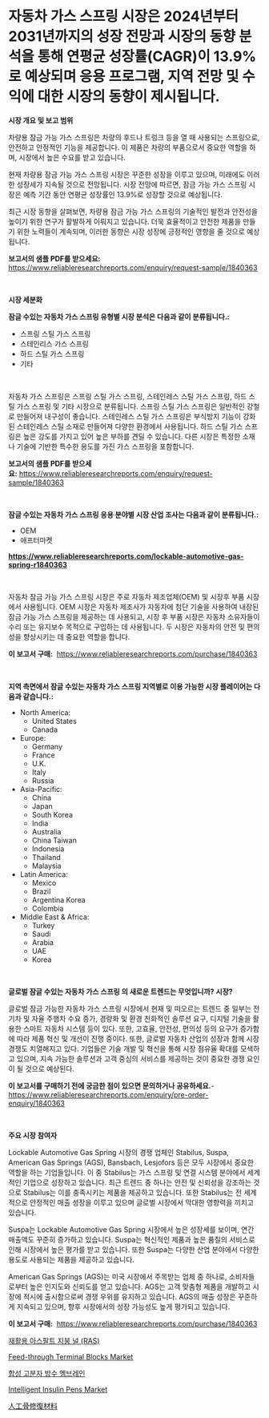 <p><h1>자동차 가스 스프링 시장은 2024년부터 2031년까지의 성장 전망과 시장의 동향 분석을 통해 연평균 성장률(CAGR)이 13.9%로 예상되며 응용 프로그램, 지역 전망 및 수익에 대한 시장의 동향이 제시됩니다.</h1></p><p><strong>시장 개요 및 보고 범위</strong></p>
<p><p>차량용 잠금 가능 가스 스프링은 차량의 후드나 트렁크 등을 열 때 사용되는 스프링으로, 안전하고 안정적인 기능을 제공합니다. 이 제품은 차량의 부품으로서 중요한 역할을 하며, 시장에서 높은 수요를 받고 있습니다.</p><p>현재 차량용 잠금 가능 가스 스프링 시장은 꾸준한 성장을 이루고 있으며, 미래에도 이러한 성장세가 지속될 것으로 전망됩니다. 시장 전망에 따르면, 잠금 가능 가스 스프링 시장은 예측 기간 동안 연평균 성장률인 13.9%로 성장할 것으로 예상됩니다.</p><p>최근 시장 동향을 살펴보면, 차량용 잠금 가능 가스 스프링의 기술적인 발전과 안전성을 높이기 위한 연구가 활발하게 이뤄지고 있습니다. 더욱 효율적이고 안전한 제품을 만들기 위한 노력들이 계속되며, 이러한 동향은 시장 성장에 긍정적인 영향을 줄 것으로 예상됩니다.</p></p>
<p><strong>보고서의 샘플 PDF를 받으세요:</strong> <a href="https://www.reliableresearchreports.com/enquiry/request-sample/1840363">https://www.reliableresearchreports.com/enquiry/request-sample/1840363</a></p>
<p>&nbsp;</p>
<p><strong>시장 세분화</strong></p>
<p><strong>잠글 수있는 자동차 가스 스프링 유형별 시장 분석은 다음과 같이 분류됩니다.:</strong></p>
<p><ul><li>스프링 스틸 가스 스프링</li><li>스테인리스 가스 스프링</li><li>하드 스틸 가스 스프링</li><li>기타</li></ul></p>
<p>&nbsp;</p>
<p><p>자동차 가스 스프링은 스프링 스틸 가스 스프링, 스테인레스 스틸 가스 스프링, 하드 스틸 가스 스프링 및 기타 시장으로 분류됩니다. 스프링 스틸 가스 스프링은 일반적인 강철로 만들어져 내구성이 좋습니다. 스테인레스 스틸 가스 스프링은 부식방지 기능이 강화된 스테인레스 스틸 소재로 만들어져 다양한 환경에서 사용됩니다. 하드 스틸 가스 스프링은 높은 강도를 가지고 있어 높은 부하를 견딜 수 있습니다. 다른 시장은 특정한 소재나 기술에 기반한 특수한 용도를 가진 가스 스프링을 포함합니다.</p></p>
<p><strong>보고서의 샘플 PDF를 받으세요:</strong>&nbsp;<a href="https://www.reliableresearchreports.com/enquiry/request-sample/1840363">https://www.reliableresearchreports.com/enquiry/request-sample/1840363</a></p>
<p>&nbsp;</p>
<p><strong> 잠글 수있는 자동차 가스 스프링 응용 분야별 시장 산업 조사는 다음과 같이 분류됩니다.:</strong></p>
<p><ul><li>OEM</li><li>애프터마켓</li></ul></p>
<p><strong><a href="https://www.reliableresearchreports.com/lockable-automotive-gas-spring-r1840363">https://www.reliableresearchreports.com/lockable-automotive-gas-spring-r1840363</a></strong></p>
<p>&nbsp;</p>
<p><p>자동차 잠금 가능 가스 스프링 시장은 주로 자동차 제조업체(OEM) 및 시장후 부품 시장에서 사용됩니다. OEM 시장은 자동차 제조사가 자동차에 첨단 기술을 사용하여 내장된 잠금 가능 가스 스프링을 제공하는 데 사용되고, 시장 후 부품 시장은 자동차 소유자들이 수리 또는 유지보수 목적으로 구입하는 데 사용됩니다. 두 시장은 자동차의 안전 및 편의성을 향상시키는 데 중요한 역할을 합니다.</p></p>
<p><strong>이 보고서 구매:</strong>&nbsp; <a href="https://www.reliableresearchreports.com/purchase/1840363">https://www.reliableresearchreports.com/purchase/1840363</a></p>
<p>&nbsp;</p>
<p><strong>지역 측면에서 잠글 수있는 자동차 가스 스프링 지역별로 이용 가능한 시장 플레이어는 다음과 같습니다.:</strong></p>
<p><ul>
    <li>
        North America:
        <ul>
            <li>United States</li>
            <li>Canada</li>
        </ul>
    </li>
    <li>
        Europe:
        <ul>
            <li>Germany</li>
            <li>France</li>
            <li>U.K.</li>
            <li>Italy</li>
            <li>Russia</li>
        </ul>
    </li>
    <li>
        Asia-Pacific:
        <ul>
            <li>China</li>
            <li>Japan</li>
            <li>South Korea</li>
            <li>India</li>
            <li>Australia</li>
            <li>China Taiwan</li>
            <li>Indonesia</li>
            <li>Thailand</li>
            <li>Malaysia</li>
        </ul>
    </li>
    <li>
        Latin America:
        <ul>
            <li>Mexico</li>
            <li>Brazil</li>
            <li>Argentina Korea</li>
            <li>Colombia</li>
        </ul>
    </li>
    <li>
        Middle East & Africa:
        <ul>
            <li>Turkey</li>
            <li>Saudi</li>
            <li>Arabia</li>
            <li>UAE</li>
            <li>Korea</li>
        </ul>
    </li>
    </ul></p>
<p>&nbsp;</p>
<p><strong>글로벌 잠글 수있는 자동차 가스 스프링 의 새로운 트렌드는 무엇입니까? 시장?</strong></p>
<p><p>글로벌 잠금 가능한 자동차 가스 스프링 시장에서 현재 및 떠오르는 트렌드 중 일부는 전기차 및 자율 주행차 수요 증가, 경량화 및 환경 친화적인 솔루션 요구, 디지털 기술을 활용한 스마트 자동차 시스템 등이 있다. 또한, 고효율, 안전성, 편의성 등의 요구가 증가함에 따라 제품 혁신 및 개선이 진행 중이다. 또한, 글로벌 자동차 산업의 성장과 함께 시장 경쟁도 치열해지고 있다. 기업들은 기술 개발 및 혁신을 통해 시장 점유율 확대를 모색하고 있으며, 지속 가능한 솔루션과 고객 중심의 서비스를 제공하는 것이 중요한 경쟁 요인이 될 것으로 예상된다.</p></p>
<p><strong>이 보고서를 구매하기 전에 궁금한 점이 있으면 문의하거나 공유하세요.</strong>- <a href="https://www.reliableresearchreports.com/enquiry/pre-order-enquiry/1840363">https://www.reliableresearchreports.com/enquiry/pre-order-enquiry/1840363</a></p>
<p>&nbsp;</p>
<p><strong>주요 시장 참여자</strong></p>
<p><p>Lockable Automotive Gas Spring 시장의 경쟁 업체인 Stabilus, Suspa, American Gas Springs (AGS), Bansbach, Lesjofors 등은 모두 시장에서 중요한 역할을 하는 기업들입니다. 이 중 Stabilus는 가스 스프링 및 연결 시스템 분야에서 세계적인 기업으로 성장하고 있습니다. 최근 트렌드 중 하나는 안전 및 신뢰성을 강조하는 것으로 Stabilus는 이를 충족시키는 제품을 제공하고 있습니다. 또한 Stabilus는 전 세계적으로 안정적인 매출 성장을 이루고 있으며 글로벌 시장에서 막대한 영향력을 끼치고 있습니다.</p><p>Suspa는 Lockable Automotive Gas Spring 시장에서 높은 성장세를 보이며, 연간 매출액도 꾸준히 증가하고 있습니다. Suspa는 혁신적인 제품과 높은 품질의 서비스로 인해 시장에서 높은 평가를 받고 있습니다. 또한 Suspa는 다양한 산업 분야에서 다양한 용도로 사용되는 제품을 제공하고 있습니다.</p><p>American Gas Springs (AGS)는 미국 시장에서 주목받는 업체 중 하나로, 소비자들로부터 높은 인지도와 신뢰도를 얻고 있습니다. AGS는 고객 맞춤형 제품을 개발하고 시장에 적시에 출시함으로써 경쟁 우위를 유지하고 있습니다. AGS의 매출 성장은 꾸준하게 지속되고 있으며, 향후 시장에서의 성장 가능성도 높게 평가되고 있습니다.</p></p>
<p><strong>이 보고서 구매:</strong>&nbsp;&nbsp;<a href="https://www.reliableresearchreports.com/purchase/1840363">https://www.reliableresearchreports.com/purchase/1840363</a></p>
<p><p><a href="https://github.com/GabrielBlanda5656/Market-Research-Report-List-2/blob/main/4329231103001.md">재활용 아스팔트 지붕 널 (RAS)</a></p><p><a href="https://issuu.com/reportprime-2/docs/feed-through-terminal-blocks-market-size-2030.pptx">Feed-through Terminal Blocks Market</a></p><p><a href="https://github.com/vsckjg50460/Market-Research-Report-List-2/blob/main/1165847103000.md">합성 고분자 방수 멤브레인</a></p><p><a href="https://github.com/nathandecarvalho/Market-Research-Report-List-3/blob/main/intelligent-insulin-pens-market.md">Intelligent Insulin Pens Market</a></p><p><a href="https://github.com/KaliMetz2023/Market-Research-Report-List-1/blob/main/4967637108314.md">人工骨修復材料</a></p></p>